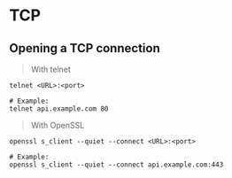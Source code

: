 # TCP

## Opening a TCP connection

> With telnet
```
telnet <URL>:<port>

# Example:
telnet api.example.com 80
```

> With OpenSSL
```
openssl s_client --quiet --connect <URL>:<port>

# Example:
openssl s_client --quiet --connect api.example.com:443
```
